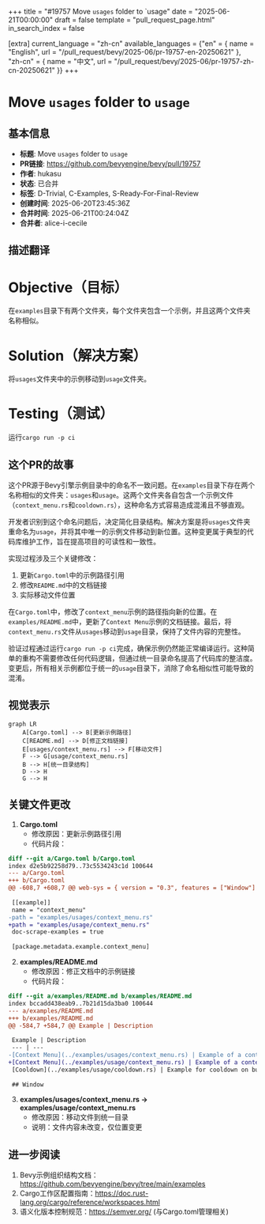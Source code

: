 +++
title = "#19757 Move `usages` folder to `usage"
date = "2025-06-21T00:00:00"
draft = false
template = "pull_request_page.html"
in_search_index = false

[extra]
current_language = "zh-cn"
available_languages = {"en" = { name = "English", url = "/pull_request/bevy/2025-06/pr-19757-en-20250621" }, "zh-cn" = { name = "中文", url = "/pull_request/bevy/2025-06/pr-19757-zh-cn-20250621" }}
+++

# Move `usages` folder to `usage`

## 基本信息
- **标题**: Move `usages` folder to `usage`
- **PR链接**: https://github.com/bevyengine/bevy/pull/19757
- **作者**: hukasu
- **状态**: 已合并
- **标签**: D-Trivial, C-Examples, S-Ready-For-Final-Review
- **创建时间**: 2025-06-20T23:45:36Z
- **合并时间**: 2025-06-21T00:24:04Z
- **合并者**: alice-i-cecile

## 描述翻译

# Objective（目标）

在`examples`目录下有两个文件夹，每个文件夹包含一个示例，并且这两个文件夹名称相似。

# Solution（解决方案）

将`usages`文件夹中的示例移动到`usage`文件夹。

# Testing（测试）

运行`cargo run -p ci`

## 这个PR的故事

这个PR源于Bevy引擎示例目录中的命名不一致问题。在`examples`目录下存在两个名称相似的文件夹：`usages`和`usage`。这两个文件夹各自包含一个示例文件（`context_menu.rs`和`cooldown.rs`），这种命名方式容易造成混淆且不够直观。

开发者识别到这个命名问题后，决定简化目录结构。解决方案是将`usages`文件夹重命名为`usage`，并将其中唯一的示例文件移动到新位置。这种变更属于典型的代码库维护工作，旨在提高项目的可读性和一致性。

实现过程涉及三个关键修改：
1. 更新`Cargo.toml`中的示例路径引用
2. 修改`README.md`中的文档链接
3. 实际移动文件位置

在`Cargo.toml`中，修改了`context_menu`示例的路径指向新的位置。在`examples/README.md`中，更新了`Context Menu`示例的文档链接。最后，将`context_menu.rs`文件从`usages`移动到`usage`目录，保持了文件内容的完整性。

验证过程通过运行`cargo run -p ci`完成，确保示例仍然能正常编译运行。这种简单的重构不需要修改任何代码逻辑，但通过统一目录命名提高了代码库的整洁度。变更后，所有相关示例都位于统一的`usage`目录下，消除了命名相似性可能导致的混淆。

## 视觉表示

```mermaid
graph LR
    A[Cargo.toml] --> B[更新示例路径]
    C[README.md] --> D[修正文档链接]
    E[usages/context_menu.rs] --> F[移动文件]
    F --> G[usage/context_menu.rs]
    B --> H[统一目录结构]
    D --> H
    G --> H
```

## 关键文件更改

1. **Cargo.toml**
   - 修改原因：更新示例路径引用
   - 代码片段：
```diff
diff --git a/Cargo.toml b/Cargo.toml
index d2e5b92258d79..73c5534243c1d 100644
--- a/Cargo.toml
+++ b/Cargo.toml
@@ -608,7 +608,7 @@ web-sys = { version = "0.3", features = ["Window"] }
 
 [[example]]
 name = "context_menu"
-path = "examples/usages/context_menu.rs"
+path = "examples/usage/context_menu.rs"
 doc-scrape-examples = true
 
 [package.metadata.example.context_menu]
```

2. **examples/README.md**
   - 修改原因：修正文档中的示例链接
   - 代码片段：
```diff
diff --git a/examples/README.md b/examples/README.md
index bccadd438eab9..7b21d15da3ba0 100644
--- a/examples/README.md
+++ b/examples/README.md
@@ -584,7 +584,7 @@ Example | Description
 
 Example | Description
 --- | ---
-[Context Menu](../examples/usages/context_menu.rs) | Example of a context menu
+[Context Menu](../examples/usage/context_menu.rs) | Example of a context menu
 [Cooldown](../examples/usage/cooldown.rs) | Example for cooldown on button clicks
 
 ## Window
```

3. **examples/usages/context_menu.rs → examples/usage/context_menu.rs**
   - 修改原因：移动文件到统一目录
   - 说明：文件内容未改变，仅位置变更

## 进一步阅读

1. Bevy示例组织结构文档：https://github.com/bevyengine/bevy/tree/main/examples
2. Cargo工作区配置指南：https://doc.rust-lang.org/cargo/reference/workspaces.html
3. 语义化版本控制规范：https://semver.org/ (与Cargo.toml管理相关)